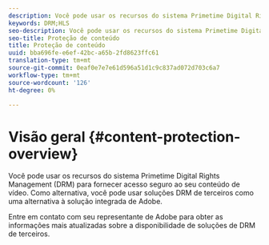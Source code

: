 ```yaml
---
description: Você pode usar os recursos do sistema Primetime Digital Rights Management (DRM) para fornecer acesso seguro ao seu conteúdo de vídeo. Como alternativa, você pode usar soluções DRM de terceiros como uma alternativa à solução integrada de Adobe.
keywords: DRM;HLS
seo-description: Você pode usar os recursos do sistema Primetime Digital Rights Management (DRM) para fornecer acesso seguro ao seu conteúdo de vídeo. Como alternativa, você pode usar soluções DRM de terceiros como uma alternativa à solução integrada de Adobe.
seo-title: Proteção de conteúdo
title: Proteção de conteúdo
uuid: bba696fe-e6ef-42bc-a65b-2fd8623ffc61
translation-type: tm+mt
source-git-commit: 0eaf0e7e7e61d596a51d1c9c837ad072d703c6a7
workflow-type: tm+mt
source-wordcount: '126'
ht-degree: 0%

---
```



# Visão geral {#content-protection-overview}

Você pode usar os recursos do sistema Primetime Digital Rights Management (DRM) para fornecer acesso seguro ao seu conteúdo de vídeo. Como alternativa, você pode usar soluções DRM de terceiros como uma alternativa à solução integrada de Adobe.

Entre em contato com seu representante de Adobe para obter as informações mais atualizadas sobre a disponibilidade de soluções de DRM de terceiros.